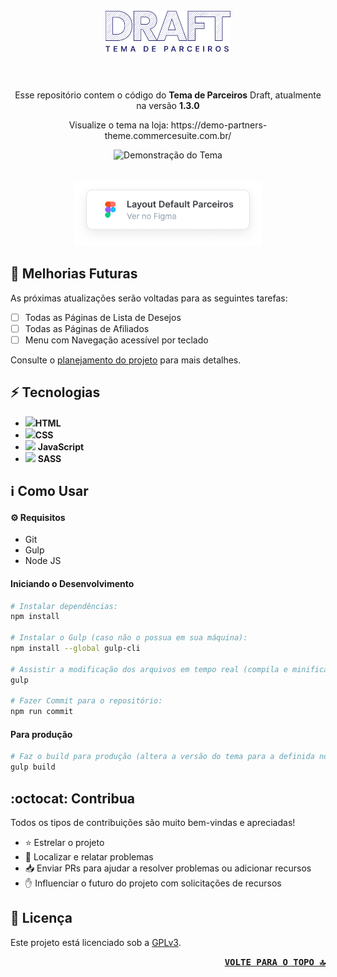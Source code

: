 <h1 align="center">
    <br>
    <img src="repo-assets/draft.png" alt="Logo Draft Theme" width="200">
    <br>
</h1>
<br>
<p align="center">Esse repositório contem o código do <b>Tema de Parceiros</b> Draft, atualmente na versão <b>1.3.0</b></p>
<p align="center"> Visualize o tema na loja:
    https://demo-partners-theme.commercesuite.com.br/
</p>

<div align="center" >
    <img src="repo-assets/demo-draft1_2.gif" alt="Demonstração do Tema" height="425">
</div>
<br>
<br>
<div align="center">
    <a href="https://www.figma.com/file/HUThrLq4Pxx9Rrj9m6Tc99/Draft---Theme-Default---P%C3%BAblico?node-id=0%3A1" target="_blank" rel="noreferrer noopener" title="Abrir Layout do Tema no Figma">
        <img src="repo-assets/figma-button.png" alt="Botão para Layout no Figma" width="300">
    </a>
</div>


## 🎯 Melhorias Futuras

As próximas atualizações serão voltadas para as seguintes tarefas:
- [ ] Todas as Páginas de Lista de Desejos
- [ ] Todas as Páginas de Afiliados
- [ ] Menu com Navegação acessível por teclado

Consulte o [planejamento do projeto](https://github.com/tray-tecnologia/draft-partner-theme/issues?q=is%3Aissue+is%3Aopen+sort%3Acreated-asc) para mais detalhes.


## ⚡ Tecnologias

-   <img src="https://img.icons8.com/color/50/000000/html-5.png"  width="20px"/>**HTML**
-   <img src="https://img.icons8.com/color/48/000000/css3.png" width="20px"/>**CSS**
-   <img src="https://img.icons8.com/color/48/000000/javascript--v1.png"  width="20px"/> **JavaScript**
-   <img src="https://img.icons8.com/color/48/000000/sass-avatar.png" width="20px"/> **SASS**


## ℹ️ Como Usar

#### ⚙️ Requisitos

-   Git
-   Gulp
-   Node JS


#### Iniciando o Desenvolvimento

```sh
# Instalar dependências:
npm install

# Instalar o Gulp (caso não o possua em sua máquina):
npm install --global gulp-cli

# Assistir a modificação dos arquivos em tempo real (compila e minifica os arquivos necessários):
gulp

# Fazer Commit para o repositório:
npm run commit
```


#### Para produção

```sh
# Faz o build para produção (altera a versão do tema para a definida no package.json e compila e minifica os arquivos necessários):
gulp build
```


## :octocat: Contribua

Todos os tipos de contribuições são muito bem-vindas e apreciadas!

-   ⭐️ Estrelar o projeto
-   🐛 Localizar e relatar problemas
-   📥 Enviar PRs para ajudar a resolver problemas ou adicionar recursos
-   ✋ Influenciar o futuro do projeto com solicitações de recursos


## 🔖 Licença

Este projeto está licenciado sob a [GPLv3](LICENSE).

<p align="right"><kbd><b>
    <a href="#top">VOLTE PARA O TOPO 🔝</a>
</b></kbd></p> 
